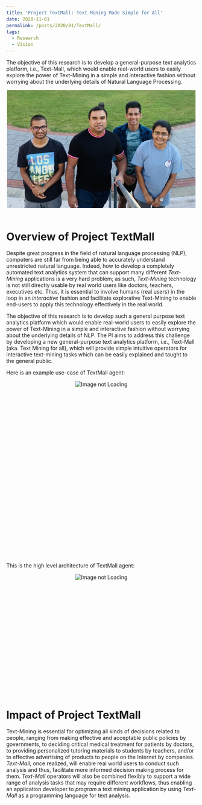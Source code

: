 ```yaml
---
title: 'Project TextMall: Text-Mining Made Simple for All'
date: 2020-11-01
permalink: /posts/2020/01/TextMall/
tags:
  - Research
  - Vision
---
```


The objective of this research is to develop a general-purpose text analytics platform, i.e., Text-Mall, which would enable real-world users to easily explore the power of Text-Mining in a simple and interactive fashion without worrying about the underlying details of Natural Language Processing.

<center>
  <img src="/images/students/TextMall.png" alt="Team TextMall" width="500"/>
</center>
<br>


Overview of Project TextMall
======
Despite great progress in the field of natural language processing (NLP), computers are still far from being able to accurately understand unrestricted natural language. Indeed, how to develop a completely automated text analytics system that can support many different <em>Text-Mining</em> applications is a very hard problem;  as such, <em>Text-Mining</em> technology is not still directly usable by real world users like doctors, teachers,  executives etc. Thus, it is essential to involve humans (real users) in the loop in an <em>interactive</em> fashion and facilitate explorative Text-Mining to enable end-users to apply this technology effectively in the real world.


The objective of this research is to develop such a general purpose text analytics platform which would enable real-world users to easily explore the power of Text-Mining in a simple and interactive fashion without worrying about the underlying details of NLP. The PI aims to address this challenge by developing a new general-purpose text analytics platform, i.e., Text-Mall (aka. Text Mining for all), which will provide simple intuitive operators for interactive text-mining tasks which can be easily explained and taught to the general public.

Here is an example use-case of TextMall agent:

<div style='display: flex; justify-content: center;'><img src='https://karmake2.github.io/images/TextMall.png' alt='Image not Loading' style='height:450px;' align='middle'></div><br>


This is the high level architecture of TextMall agent:
<div style='display: flex; justify-content: center;'><img src='https://karmake2.github.io/files/Publications/2018/SOFSAT.png' alt='Image not Loading' style='height:300px;' align='middle'></div><br>



Impact of Project TextMall
======
Text-Mining is essential for optimizing all kinds of decisions related
to people, ranging from making effective and acceptable public policies
by governments, to deciding critical medical treatment for patients by
doctors, to providing personalized tutoring materials to students by
teachers, and/or to effective advertising of products to people on the
Internet by companies. *Text-Mall*, once realized, will enable real
world users to conduct such analysis and thus, facilitate more informed
decision making process for them. *Text-Mall* operators will also be
combined flexibly to support a wide range of analysis tasks that may
require different workflows, thus enabling an application developer to
*program* a text mining application by using *Text-Mall* as a
programming language for text analysis.